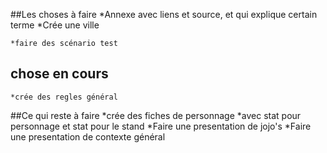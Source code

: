 ##Les choses à faire
    *Annexe avec liens et source, et qui explique certain terme
    *Crée une ville
    
    *faire des scénario test
## chose en cours
    *crée des regles général
##Ce qui reste à faire
 *crée des fiches de personnage
        *avec stat pour personnage et stat pour le stand
     *Faire une presentation de jojo's
    *Faire une presentation de contexte général
